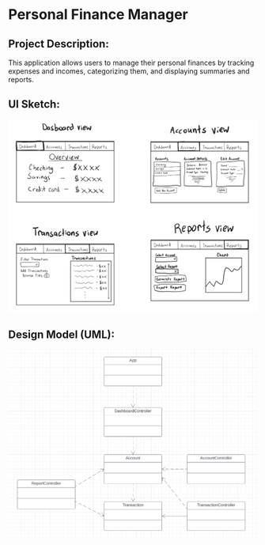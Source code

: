 # Personal Finance Manager

## Project Description:
This application allows users to manage their personal finances by tracking expenses and incomes, categorizing them, and displaying summaries and reports.

## UI Sketch:
![UI Sketch Screenshot](personal_finance_manager\resources\images\UI_Sketch.png)

## Design Model (UML):
![Class Diagram Screenshot](personal_finance_manager\resources\images\UML_Diagram.png)
